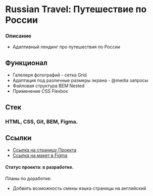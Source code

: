 # Russian Travel: Путешествие по России

### Описание
- Адаптивный лендинг про путешествия по России

## Функционал
- Галелеря фотографий - сетка Grid
- Адаптация под различные размеры экрана - @media запросы
- Файловая структура BEM Nested
- Применение CSS Flexbox

## Стек 
### HTML, CSS, Git, BEM, Figma.

## Ссылки
- [Ссылка на страницу Проекта](https://github.com/artydzan/russian-travel)
- [Ссылка на макет в Figma](https://www.figma.com/file/5S2WSbEFL6awjVWJ0NWL8Q/Sprint-3_-Russia-_-desktop-mobile?node-id=28503%3A0)

#### Статус проекта: в разработке.
Планы по доработке: 
- Добвить возможность смены языка страницы на английский

